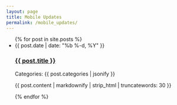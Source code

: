 ```yaml
---
layout: page
title: Mobile Updates
permalink: /mobile_updates/
---
```


<ul>
  {% for post in site.posts %}
    <li>
      <span>{{ post.date | date: "%b %-d, %Y" }}</span>
      <h3><a href="{{ post.url }}">{{ post.title }}</a></h3>
      <p>Categories: {{ post.categories | jsonify }}</p>
      <p>{{ post.content | markdownify | strip_html | truncatewords: 30 }}</p>
    </li>
  {% endfor %}
</ul>
